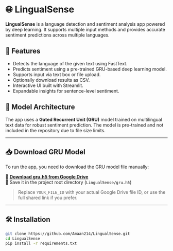 # 🌐 LingualSense

**LingualSense** is a language detection and sentiment analysis app powered by deep learning. It supports multiple input methods and provides accurate sentiment predictions across multiple languages.

## 🚀 Features

- Detects the language of the given text using FastText.
- Predicts sentiment using a pre-trained GRU-based deep learning model.
- Supports input via text box or file upload.
- Optionally download results as CSV.
- Interactive UI built with Streamlit.
- Expandable insights for sentence-level sentiment.

## 🧠 Model Architecture

The app uses a **Gated Recurrent Unit (GRU)** model trained on multilingual text data for robust sentiment prediction. The model is pre-trained and not included in the repository due to file size limits.

---

## 📥 Download GRU Model

To run the app, you need to download the GRU model file manually:

🔗 **[Download gru.h5 from Google Drive](https://drive.google.com/drive/folders/1YZOwMSYzcLUY4Os9qBDU6W_90gZ9hgy7?usp=sharing)**  
💾 Save it in the project root directory (`LingualSense/gru.h5`)

> Replace `YOUR_FILE_ID` with your actual Google Drive file ID, or use the full shared link if you prefer.

---

## 🛠️ Installation

```bash
git clone https://github.com/Amaan214/LingualSense.git
cd LingualSense
pip install -r requirements.txt
